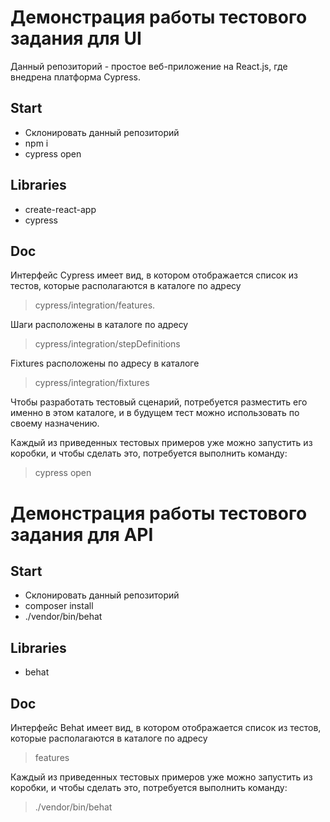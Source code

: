 # Демонстрация работы тестового задания для UI

Данный репозиторий - простое веб-приложение на React.js, где внедрена платформа Cypress.

## Start
- Склонировать данный репозиторий
- npm i
- cypress open


## Libraries
- create-react-app
- cypress

## Doc
Интерфейс Cypress имеет вид, в котором отображается список из тестов, которые располагаются в каталоге по адресу 

> cypress/integration/features.
 
Шаги расположены в каталоге по адресу

> cypress/integration/stepDefinitions
 
Fixtures расположены по адресу в каталоге

> cypress/integration/fixtures

Чтобы разработать тестовый сценарий, потребуется разместить его именно в этом каталоге, и в будущем тест можно использовать по своему назначению.

Каждый из приведенных тестовых примеров уже можно запустить из коробки, и чтобы сделать это, потребуется выполнить команду:

>cypress open


# Демонстрация работы тестового задания для API

## Start
- Склонировать данный репозиторий
- composer install
- ./vendor/bin/behat


## Libraries
- behat

## Doc
Интерфейс Behat имеет вид, в котором отображается список из тестов, которые располагаются в каталоге по адресу

> features

Каждый из приведенных тестовых примеров уже можно запустить из коробки, и чтобы сделать это, потребуется выполнить команду:

>./vendor/bin/behat

